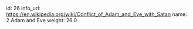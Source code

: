 id: 26
info_url: https://en.wikipedia.org/wiki/Conflict_of_Adam_and_Eve_with_Satan
name: 2 Adam and Eve
weight: 26.0
